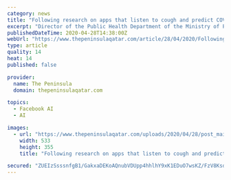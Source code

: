 ```yaml
---
category: news
title: "Following research on apps that listen to cough and predict COVID-19: Qatar health director"
excerpt: "Director of the Public Health Department of the Ministry of Public Health Dr Sheikh Mohammed bin Hamad Al-Thani said in an interview with QNA that it is following with interest what is being done by two leading universities,"
publishedDateTime: 2020-04-28T14:38:00Z
webUrl: "https://www.thepeninsulaqatar.com/article/28/04/2020/Following-research-on-apps-that-listen-to-cough-and-predict-COVID-19-Qatar-health-director"
type: article
quality: 14
heat: 14
published: false

provider:
  name: The Peninsula
  domain: thepeninsulaqatar.com

topics:
  - Facebook AI
  - AI

images:
  - url: "https://www.thepeninsulaqatar.com/uploads/2020/04/28/post_main_cover/a2a00c0500ca71797e0fc132b24c662e98a6e8d9.jpg"
    width: 533
    height: 355
    title: "Following research on apps that listen to cough and predict COVID-19: Qatar health director"

secured: "ZUEIzSsssnfgB1/GakxaDEKoAQnubVDUpp4hhlhY9xK1EDuO7wsKZ/FzV8Ksdf8Itqn7NccKSftcbmRBGzOLfE6+Ouq7tlbLQrtWJ7kcaPFAKfAT9k6kwWiLeTQrJxPtqqWy0AbHeIazB6Kf1tDRK5cEcsy5Qq1xbcSh6fcMUqhuJ683s9QGPyUhYXZkluACcCOq/zOa/ek2RdMjigNI5+dWMv5gei0x0xfqMeZBLJanCNtN4VEIFzL6jtcW1UaonGygLneyFczo401uS+Sbq2GlwtUU9geYm+FcuA4tfOxeBCIj2NT4wDy8FgbecqFgCJuEuLsF2uUeRBB9hNCJEpmgwuy1j4LbxHcJxZKhTAWnUw74UUR8ycW8TSysAiSWTpMwMkkMoxXR+2MReV7oo0sExN6O6O0J2s1aIacjtYBZ78DGJbYFFtvJZXjuGbVcv2cuvWKLyJQ2HtaCZl3ZORDRGu3eIa7bxVEo2Cnk0u0=;5Fk1qcwoeW4Bgt8M+G0J+g=="
---
```


